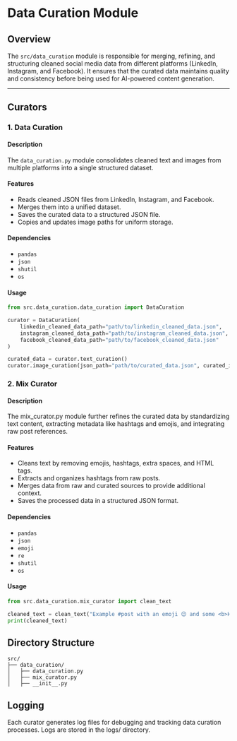 # Data Curation Module

## Overview
The `src/data_curation` module is responsible for merging, refining, and structuring cleaned social media data from different platforms (LinkedIn, Instagram, and Facebook). It ensures that the curated data maintains quality and consistency before being used for AI-powered content generation.

---

## Curators

### 1. Data Curation
#### Description
The `data_curation.py` module consolidates cleaned text and images from multiple platforms into a single structured dataset.

#### Features
- Reads cleaned JSON files from LinkedIn, Instagram, and Facebook.
- Merges them into a unified dataset.
- Saves the curated data to a structured JSON file.
- Copies and updates image paths for uniform storage.

#### Dependencies
- `pandas`
- `json`
- `shutil`
- `os`

#### Usage
```python
from src.data_curation.data_curation import DataCuration

curator = DataCuration(
    linkedin_cleaned_data_path="path/to/linkedin_cleaned_data.json",
    instagram_cleaned_data_path="path/to/instagram_cleaned_data.json",
    facebook_cleaned_data_path="path/to/facebook_cleaned_data.json"
)

curated_data = curator.text_curation()
curator.image_curation(json_path="path/to/curated_data.json", curated_images_dir="path/to/curated_images")
```

### 2. Mix Curator
#### Description
The mix_curator.py module further refines the curated data by standardizing text content, extracting metadata like hashtags and emojis, and integrating raw post references.

#### Features
- Cleans text by removing emojis, hashtags, extra spaces, and HTML tags.
- Extracts and organizes hashtags from raw posts.
- Merges data from raw and curated sources to provide additional context.
- Saves the processed data in a structured JSON format.

#### Dependencies
- `pandas`
- `json`
- `emoji`
- `re`
- `shutil`
- `os`

#### Usage
```python
from src.data_curation.mix_curator import clean_text

cleaned_text = clean_text("Example #post with an emoji 😊 and some <b>HTML</b>.")
print(cleaned_text)
```

## Directory Structure
```plaintext
src/
├── data_curation/
│   ├── data_curation.py
│   ├── mix_curator.py
│   ├── __init__.py
```

## Logging
Each curator generates log files for debugging and tracking data curation processes. Logs are stored in the logs/ directory.
